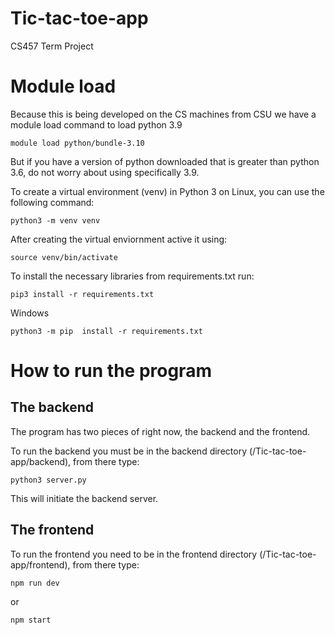 # Tic-tac-toe-app
CS457 Term Project

# Module load
Because this is being developed on the CS machines from CSU we have a module load command to load python 3.9
```
module load python/bundle-3.10
```

But if you have a version of python downloaded that is greater than python 3.6, do not worry about using specifically 3.9.

To create a virtual environment (venv) in Python 3 on Linux, you can use the following command:
```
python3 -m venv venv
```

After creating the virtual enviornment active it using:
```
source venv/bin/activate
```

To install the necessary libraries from requirements.txt run:
```
pip3 install -r requirements.txt
```

Windows
```
python3 -m pip  install -r requirements.txt
```


# How to run the program
## The backend
The program has two pieces of right now, the backend and the frontend.

To run the backend you must be in the backend directory (/Tic-tac-toe-app/backend), from there type:
```
python3 server.py
```

This will initiate the backend server.

## The frontend
To run the frontend you need to be in the frontend directory (/Tic-tac-toe-app/frontend), from there type:
```
npm run dev
```

or

```
npm start
```

